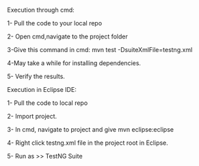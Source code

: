 Execution through cmd:

1- Pull the code to your local repo

2- Open cmd,navigate to the project folder

3-Give this command in cmd: mvn test -DsuiteXmlFile=testng.xml

4-May take a while for installing dependencies.

5- Verify the results.

Execution in Eclipse IDE:

1- Pull the code to local repo

2- Import project. 

3- In cmd, navigate to project and give mvn eclipse:eclipse

4- Right click testng.xml file in the project root in Eclipse.

5- Run as >> TestNG Suite
